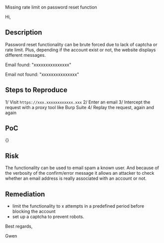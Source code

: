 Missing rate limit on password reset function


Hi,


## Description

Password reset functionality can be brute forced  due to lack of captcha or rate limit. Plus, depending if the account exist or not, the website displays different messages.

Email found:
"xxxxxxxxxxxxxxx"

Email not found:
"xxxxxxxxxxxxxxx"


## Steps to Reproduce

1/ Visit `https://xxx.xxxxxxxxxxxx.xxx`
2/ Enter an email
3/ Intercept the request with a proxy tool like Burp Suite
4/ Replay the request, again and again


## PoC

{}


## Risk

The functionality can be used to email spam a known user.
And because of the verbosity of the confirm/error message it allows an attacker to check whether an email address is really associated with an account or not.


## Remediation

- limit the functionality to x attempts in a predefined period before blocking the account
- set up a captcha to prevent robots.




Best regards,

Gwen

